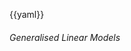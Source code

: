 {{yaml}}

<!-- _class: lead -->

###### Generalised Linear Models

<div class="dashboard-tiles">
</div>
